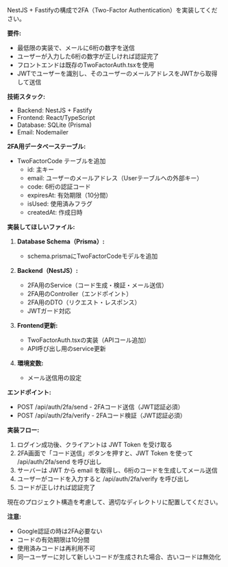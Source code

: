 NestJS + Fastifyの構成で2FA（Two-Factor Authentication）を実装してください。

**要件:**
- 最低限の実装で、メールに6桁の数字を送信
- ユーザーが入力した6桁の数字が正しければ認証完了
- フロントエンドは既存のTwoFactorAuth.tsxを使用
- JWTでユーザーを識別し、そのユーザーのメールアドレスをJWTから取得して送信

**技術スタック:**
- Backend: NestJS + Fastify
- Frontend: React/TypeScript
- Database: SQLite (Prisma)
- Email: Nodemailer

**2FA用データベーステーブル:**
- TwoFactorCode テーブルを追加
  - id: 主キー
  - email: ユーザーのメールアドレス（Userテーブルへの外部キー）
  - code: 6桁の認証コード
  - expiresAt: 有効期限（10分間）
  - isUsed: 使用済みフラグ
  - createdAt: 作成日時

**実装してほしいファイル:**

1. **Database Schema（Prisma）:**
   - schema.prismaにTwoFactorCodeモデルを追加

2. **Backend（NestJS）:**
   - 2FA用のService（コード生成・検証・メール送信）
   - 2FA用のController（エンドポイント）
   - 2FA用のDTO（リクエスト・レスポンス）
   - JWTガード対応

3. **Frontend更新:**
   - TwoFactorAuth.tsxの実装（APIコール追加）
   - API呼び出し用のservice更新

4. **環境変数:**
   - メール送信用の設定

**エンドポイント:**
- POST /api/auth/2fa/send - 2FAコード送信（JWT認証必須）
- POST /api/auth/2fa/verify - 2FAコード検証（JWT認証必須）

**実装フロー:**
1. ログイン成功後、クライアントは JWT Token を受け取る
2. 2FA画面で「コード送信」ボタンを押すと、JWT Token を使って /api/auth/2fa/send を呼び出し
3. サーバーは JWT から email を取得し、6桁のコードを生成してメール送信
4. ユーザーがコードを入力すると /api/auth/2fa/verify を呼び出し
5. コードが正しければ認証完了

現在のプロジェクト構造を考慮して、適切なディレクトリに配置してください。

**注意:**
- Google認証の時は2FA必要ない
- コードの有効期限は10分間
- 使用済みコードは再利用不可
- 同一ユーザーに対して新しいコードが生成された場合、古いコードは無効化